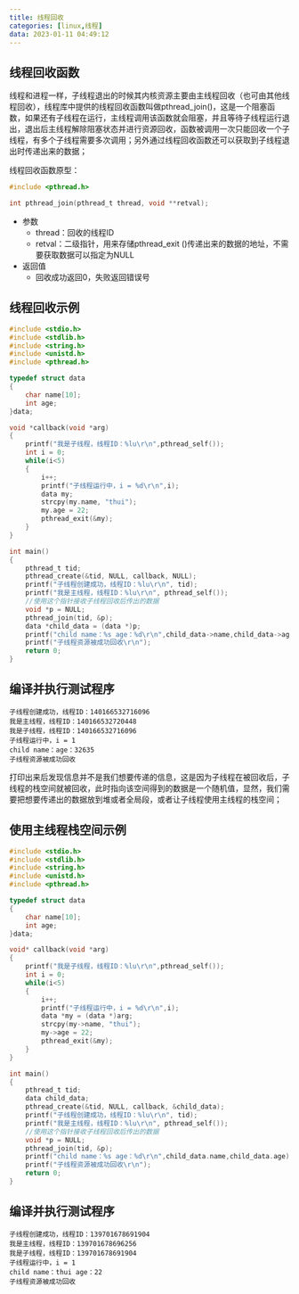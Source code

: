 ```yaml
---
title: 线程回收
categories: [linux,线程]
data: 2023-01-11 04:49:12
---
```


## 线程回收函数

线程和进程一样，子线程退出的时候其内核资源主要由主线程回收（也可由其他线程回收），线程库中提供的线程回收函数叫做pthread_join()，这是一个阻塞函数，如果还有子线程在运行，主线程调用该函数就会阻塞，并且等待子线程运行退出，退出后主线程解除阻塞状态并进行资源回收，函数被调用一次只能回收一个子线程，有多个子线程需要多次调用；另外通过线程回收函数还可以获取到子线程退出时传递出来的数据；

线程回收函数原型：

~~~c
#include <pthread.h>

int pthread_join(pthread_t thread, void **retval);
~~~

- 参数
  - thread：回收的线程ID
  - retval：二级指针，用来存储pthread_exit ()传递出来的数据的地址，不需要获取数据可以指定为NULL
- 返回值
  - 回收成功返回0，失败返回错误号

## 线程回收示例

~~~c
#include <stdio.h>
#include <stdlib.h>
#include <string.h>
#include <unistd.h>
#include <pthread.h>

typedef struct data
{
    char name[10];
    int age;
}data;

void *callback(void *arg)
{
    printf("我是子线程，线程ID：%lu\r\n",pthread_self());
    int i = 0;
    while(i<5)
    {
        i++;
        printf("子线程运行中，i = %d\r\n",i);
        data my;
        strcpy(my.name, "thui");
        my.age = 22;
        pthread_exit(&my);
    }
}

int main()
{
    pthread_t tid;
    pthread_create(&tid, NULL, callback, NULL);
    printf("子线程创建成功，线程ID：%lu\r\n", tid);
    printf("我是主线程，线程ID：%lu\r\n", pthread_self());
    //使用这个指针接收子线程回收后传出的数据
    void *p = NULL;
    pthread_join(tid, &p);
    data *child_data = (data *)p;
    printf("child name：%s age：%d\r\n",child_data->name,child_data->age);
    printf("子线程资源被成功回收\r\n");
    return 0;
}
~~~

## 编译并执行测试程序

~~~shell
子线程创建成功，线程ID：140166532716096
我是主线程，线程ID：140166532720448
我是子线程，线程ID：140166532716096
子线程运行中，i = 1
child name：age：32635
子线程资源被成功回收
~~~

打印出来后发现信息并不是我们想要传递的信息，这是因为子线程在被回收后，子线程的栈空间就被回收，此时指向该空间得到的数据是一个随机值，显然，我们需要把想要传递出的数据放到堆或者全局段，或者让子线程使用主线程的栈空间；

## 使用主线程栈空间示例

~~~c
#include <stdio.h>
#include <stdlib.h>
#include <string.h>
#include <unistd.h>
#include <pthread.h>

typedef struct data
{
    char name[10];
    int age;
}data;

void* callback(void *arg)
{
    printf("我是子线程，线程ID：%lu\r\n",pthread_self());
    int i = 0;
    while(i<5)
    {
        i++;
        printf("子线程运行中，i = %d\r\n",i);
        data *my = (data *)arg;
        strcpy(my->name, "thui");
        my->age = 22;
        pthread_exit(&my);
    }
}

int main()
{
    pthread_t tid;
    data child_data;
    pthread_create(&tid, NULL, callback, &child_data);
    printf("子线程创建成功，线程ID：%lu\r\n", tid);
    printf("我是主线程，线程ID：%lu\r\n", pthread_self());
    //使用这个指针接收子线程回收后传出的数据
    void *p = NULL;
    pthread_join(tid, &p);
    printf("child name：%s age：%d\r\n",child_data.name,child_data.age);
    printf("子线程资源被成功回收\r\n");
    return 0;
}
~~~

## 编译并执行测试程序

~~~shell
子线程创建成功，线程ID：139701678691904
我是主线程，线程ID：139701678696256
我是子线程，线程ID：139701678691904
子线程运行中，i = 1
child name：thui age：22
子线程资源被成功回收
~~~

